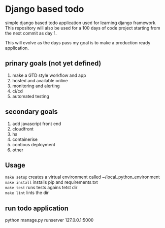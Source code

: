 # Django based todo

simple django based todo application used for learning django framework.
This repository will also be used for a 100 days of code project starting from the next commit as day 1.

This will evolve as the days pass my goal is to make a production ready application.

## prinary goals (not yet defined)

1. make a GTD style workflow and app
2. hosted and available online
3. monitoring and alerting
4. ci/cd
5. automated testing

## secondary goals

1. add javascript front end
2. cloudfront
3. ha
4. containerise
5. contious deployment
6. other

## Usage

`make setup` creates a virtual environment called ~/local_python_environment  
`make install` installs pip and requirements.txt  
`make test` runs tests agains tetst dir  
`make lint` lints the dir

## run todo application

python manage.py runserver 127.0.0.1:5000
